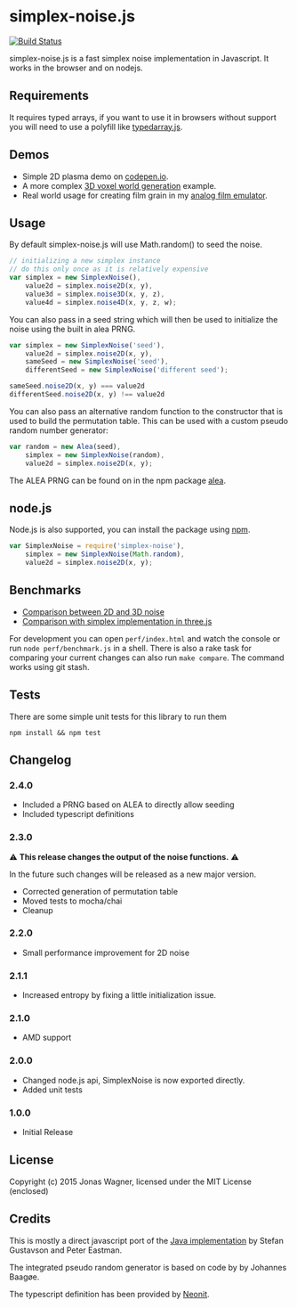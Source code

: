 # simplex-noise.js
[![Build Status](https://travis-ci.org/jwagner/simplex-noise.js.svg?branch=master)](https://travis-ci.org/jwagner/simplex-noise.js)

simplex-noise.js is a fast simplex noise implementation in Javascript. It works in the browser and on nodejs.

## Requirements

It requires typed arrays, if you want to use it in browsers without support
you will need to use a polyfill like [typedarray.js](http://www.calormen.com/polyfill/typedarray.js).

## Demos

- Simple 2D plasma demo on [codepen.io](http://codepen.io/jwagner/pen/BNmpdm/?editors=001).
- A more complex [3D voxel world generation](http://29a.ch/sandbox/2012/voxelworld/) example.
- Real world usage for creating film grain in my [analog film emulator](http://29a.ch/film-emulator/).

## Usage

By default simplex-noise.js will use Math.random() to seed the noise.
```javascript
// initializing a new simplex instance
// do this only once as it is relatively expensive
var simplex = new SimplexNoise(),
    value2d = simplex.noise2D(x, y),
    value3d = simplex.noise3D(x, y, z),
    value4d = simplex.noise4D(x, y, z, w);
```

You can also pass in a seed string which will then be used to initialize
the noise using the built in alea PRNG.
```javascript
var simplex = new SimplexNoise('seed'),
    value2d = simplex.noise2D(x, y),
    sameSeed = new SimplexNoise('seed'),
    differentSeed = new SimplexNoise('different seed');

sameSeed.noise2D(x, y) === value2d
differentSeed.noise2D(x, y) !== value2d
```

You can also pass an alternative random function to the constructor that is
used to build the permutation table.
This can be used with a custom pseudo random number generator:

```javascript
var random = new Alea(seed),
    simplex = new SimplexNoise(random),
    value2d = simplex.noise2D(x, y);
```

The ALEA PRNG can be found on in the npm package [alea](https://npmjs.org/package/alea).

## node.js

Node.js is also supported, you can install the package using [npm](https://npmjs.org/package/simplex-noise).

```javascript
var SimplexNoise = require('simplex-noise'),
    simplex = new SimplexNoise(Math.random),
    value2d = simplex.noise2D(x, y);
```

## Benchmarks

- [Comparison between 2D and 3D noise](http://jsperf.com/simplex-noise/4)
- [Comparison with simplex implementation in three.js](http://jsperf.com/simplex-noise-comparison/3)

For development you can open `perf/index.html` and watch the console or run `node perf/benchmark.js` in a shell.
There is also a rake task for comparing your current changes can also run `make compare`.
The command works using git stash.

## Tests

There are some simple unit tests for this library to run them
```shell
npm install && npm test
```

## Changelog

### 2.4.0
- Included a PRNG based on ALEA to directly allow seeding
- Included typescript definitions

### 2.3.0

:warning: **This release changes the output of the noise functions.** :warning:

In the future such changes will be released as a new major version.

- Corrected generation of permutation table
- Moved tests to mocha/chai
- Cleanup

### 2.2.0
- Small performance improvement for 2D noise

### 2.1.1
- Increased entropy by fixing a little initialization issue.

### 2.1.0
- AMD support

### 2.0.0
- Changed node.js api, SimplexNoise is now exported directly.
- Added unit tests

### 1.0.0
- Initial Release

## License
Copyright (c) 2015 Jonas Wagner, licensed under the MIT License (enclosed)

## Credits
This is mostly a direct javascript port of the [Java implementation](http://webstaff.itn.liu.se/~stegu/simplexnoise/SimplexNoise.java)
by Stefan Gustavson and Peter Eastman.

The integrated pseudo random generator is based on code by by Johannes Baagøe.

The typescript definition has been provided by [Neonit](https://github.com/Neonit).
